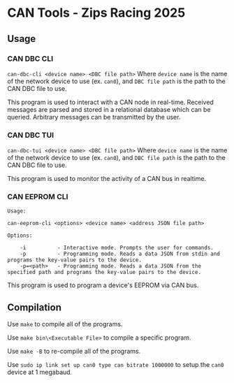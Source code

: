 # CAN Tools - Zips Racing 2025
## Usage
### CAN DBC CLI
```can-dbc-cli <device name> <DBC file path>```
Where ```device name``` is the name of the network device to use (ex. ```can0```), and ```DBC file path``` is the path to the CAN DBC file to use.

This program is used to interact with a CAN node in real-time. Received messages are parsed and stored in a relational database which can be queried. Arbitrary messages can be transmitted by the user.

### CAN DBC TUI
```can-dbc-tui <device name> <DBC file path>```
Where ```device name``` is the name of the network device to use (ex. ```can0```), and ```DBC file path``` is the path to the CAN DBC file to use.

This program is used to monitor the activity of a CAN bus in realtime.

### CAN EEPROM CLI
```
Usage:

can-eeprom-cli <options> <device name> <address JSON file path>

Options:

	-i			- Interactive mode. Prompts the user for commands.
	-p			- Programming mode. Reads a data JSON from stdin and programs the key-value pairs to the device.
	-p=<path>	- Programming mode. Reads a data JSON from the specified path and programs the key-value pairs to the device.

```

This program is used to program a device's EEPROM via CAN bus.
## Compilation
Use ```make``` to compile all of the programs.

Use ```make bin\<Executable File>``` to compile a specific program.

Use ```make -B``` to re-compile all of the programs.

Use ```sudo ip link set up can0 type can bitrate 1000000``` to setup the ```can0``` device at 1 megabaud.